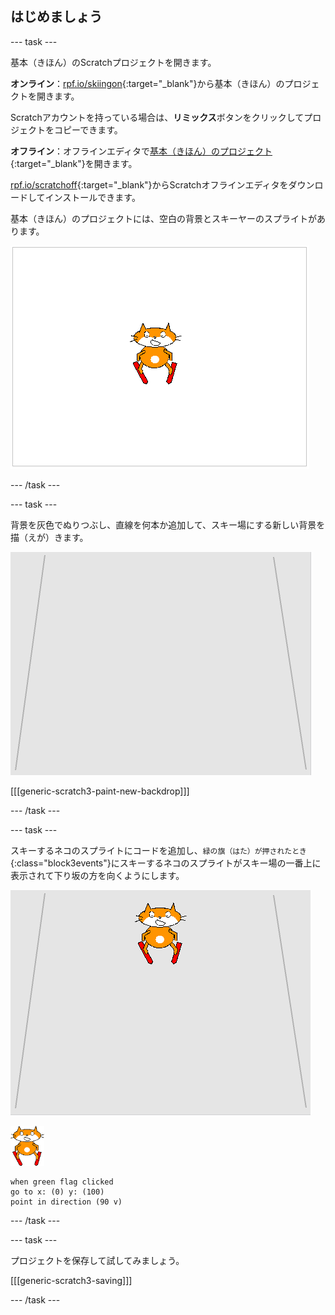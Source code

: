 ## はじめましょう

--- task ---

基本（きほん）のScratchプロジェクトを開きます。

**オンライン**：[rpf.io/skiingon](http://rpf.io/skiingon){:target="_blank"}から基本（きほん）のプロジェクトを開きます。

Scratchアカウントを持っている場合は、**リミックス**ボタンをクリックしてプロジェクトをコピーできます。

**オフライン**：オフラインエディタで[基本（きほん）のプロジェクト](http://rpf.io/p/en/scratch-cat-goes-skiing-go){:target="_blank"}を開きます。

[rpf.io/scratchoff](http://rpf.io/scratchoff){:target="_blank"}からScratchオフラインエディタをダウンロードしてインストールできます。

基本（きほん）のプロジェクトには、空白の背景とスキーヤーのスプライトがあります。

![基本（きほん）のプロジェクト](images/starter_project.png)

--- /task ---

--- task ---

背景を灰色でぬりつぶし、直線を何本か追加して、スキー場にする新しい背景を描（えが）きます。

![スキー場の背景](images/backdrop.png)

[[[generic-scratch3-paint-new-backdrop]]]

--- /task ---

--- task ---

スキーするネコのスプライトにコードを追加し、`緑の旗（はた）が押されたとき`{:class="block3events"}にスキーするネコのスプライトがスキー場の一番上に表示されて下り坂の方を向くようにします。

![斜面上のスキーヤー](images/skier_on_the_slope.png)

![スキーヤーのスプライト](images/skier_sprite_small.png)

```blocks3
when green flag clicked
go to x: (0) y: (100)
point in direction (90 v)
```

--- /task ---

--- task ---

プロジェクトを保存して試してみましょう。

[[[generic-scratch3-saving]]]

--- /task ---
